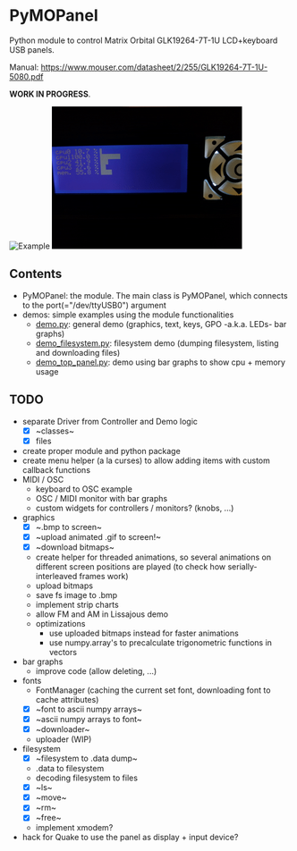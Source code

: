 # PyMOPanel
Python module to control Matrix Orbital GLK19264-7T-1U LCD+keyboard USB panels.

Manual: https://www.mouser.com/datasheet/2/255/GLK19264-7T-1U-5080.pdf

**WORK IN PROGRESS**.

![Example](doc/output_lcd.gif? "example")
![Example](doc/output_top.gif? "example of CPU and memory utilization monitor")
## Contents
 - PyMOPanel: the module. The main class is PyMOPanel, which connects to the port(="/dev/ttyUSB0") argument
 - demos: simple examples using the module functionalities
   - [demo.py](demos/demo.py): general demo (graphics, text, keys, GPO -a.k.a. LEDs- bar graphs)
   - [demo_filesystem.py](demos/demo_filesystem.py): filesystem demo (dumping filesystem, listing and downloading files)
   - [demo_top_panel.py](demos/demo_top_panel.py): demo using bar graphs to show cpu + memory usage
## TODO
 - separate Driver from Controller and Demo logic
   - [x] ~classes~
   - [x] files
 - create proper module and python package
 - create menu helper (a la curses) to allow adding items with custom callback functions
 - MIDI / OSC
   - keyboard to OSC example
   - OSC / MIDI monitor with bar graphs
   - custom widgets for controllers / monitors? (knobs, ...)
 - graphics
   - [x] ~.bmp to screen~
   - [x] ~upload animated .gif to screen!~
   - [x] ~download bitmaps~
   - create helper for threaded animations, so several animations on different screen positions are played (to check how serially-interleaved frames work)
   - upload bitmaps
   - save fs image to .bmp
   - implement strip charts
   - allow FM and AM in Lissajous demo
   - optimizations
     - use uploaded bitmaps instead for faster animations
     - use numpy.array's to precalculate trigonometric functions in vectors
 - bar graphs
   - improve code (allow deleting, ...)
 - fonts
   - FontManager (caching the current set font, downloading font to cache attributes)
   - [x] ~font to ascii numpy arrays~
   - [x] ~ascii numpy arrays to font~
   - [x] ~downloader~
   - uploader (WIP)
 - filesystem
   - [x] ~filesystem to .data dump~
   - .data to filesystem
   - decoding filesystem to files
   - [x] ~ls~
   - [x] ~move~
   - [x] ~rm~
   - [x] ~free~
   - implement xmodem?
 - hack for Quake to use the panel as display + input device?     
